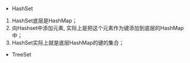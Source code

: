 - HashSet

1. HashSet底层是HashMap；
2. 向Hashset中添加元素, 实际上是把这个元素作为键添加到底层的HashMap中；
3. HashSet实际上就是底层HashMap的键的集合；

- TreeSet




